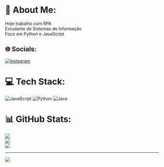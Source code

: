 # 💫 About Me:
Hoje trabalho com RPA<br>Estudante de Sistemas de Informação<br>Foco em Python e JavaScript<br>


## 🌐 Socials:
[![Instagram](https://img.shields.io/badge/Instagram-%23E4405F.svg?logo=Instagram&logoColor=white)](https://instagram.com/julievellyn_) 

# 💻 Tech Stack:
![JavaScript](https://img.shields.io/badge/javascript-%23323330.svg?style=for-the-badge&logo=javascript&logoColor=%23F7DF1E) ![Python](https://img.shields.io/badge/python-3670A0?style=for-the-badge&logo=python&logoColor=ffdd54) ![Java](https://img.shields.io/badge/java-%23ED8B00.svg?style=for-the-badge&logo=openjdk&logoColor=white)
# 📊 GitHub Stats:
![](https://github-readme-stats.vercel.app/api?username=jevellyn&theme=radical&hide_border=false&include_all_commits=false&count_private=false)<br/>
![](https://github-readme-streak-stats.herokuapp.com/?user=jevellyn&theme=radical&hide_border=false)<br/>
![](https://github-readme-stats.vercel.app/api/top-langs/?username=jevellyn&theme=radical&hide_border=false&include_all_commits=false&count_private=false&layout=compact)

---
[![](https://visitcount.itsvg.in/api?id=jevellyn&icon=0&color=0)](https://visitcount.itsvg.in)

<!-- Proudly created with GPRM ( https://gprm.itsvg.in ) -->
